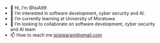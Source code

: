 - 👋 Hi, I’m @IsiA99
- 👀 I’m interested in software development, cyber security and AI.
- 🌱 I’m currently learning at University of Moratuwa 
- 💞️ I’m looking to collaborate on software development, cyber security and AI team
- 📫 How to reach me jpisiwarani@gmail.com 

<!---
IsiA99/IsiA99 is a ✨ special ✨ repository because its `README.md` (this file) appears on your GitHub profile.
You can click the Preview link to take a look at your changes.
--->
